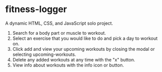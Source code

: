 # fitness-logger

A dynamic HTML, CSS, and JavaScript solo project. 
1. Search for a body part or muscle to workout. 
2. Select an exercise that you would like to do and pick a day to workout on. 
3. Click add and view your upcoming workouts by closing the modal or selecting upcoming-workouts. 
4. Delete any added workouts at any time with the "x" button. 
5. View info about workouts with the info icon or button.
